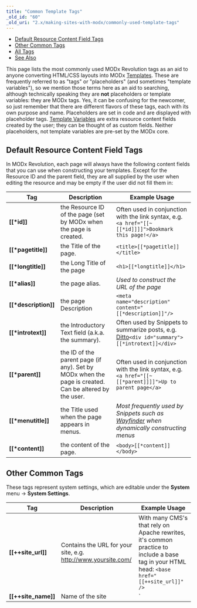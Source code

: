 ```yaml
---
title: "Common Template Tags"
_old_id: "60"
_old_uri: "2.x/making-sites-with-modx/commonly-used-template-tags"
---
```


- [Default Resource Content Field Tags](#default-resource-content-field-tags)
- [Other Common Tags](#other-common-tags)
- [All Tags](#all-tags)
- [See Also](#see-also)

 This page lists the most commonly used MODx Revolution tags as an aid to anyone converting HTML/CSS layouts into MODx [Templates](making-sites-with-modx/structuring-your-site/templates "Templates"). These are frequently referred to as "tags" or "placeholders" (and sometimes "template variables"), so we mention those terms here as an aid to searching, although technically speaking they are **not** placeholders or template variables: they are MODx tags. Yes, it can be confusing for the newcomer, so just remember that there are different flavors of these tags, each with its own purpose and name. Placeholders are set in code and are displayed with placeholder tags. [Template Variables](making-sites-with-modx/customizing-content/template-variables "Template Variables") are extra resource content fields created by the user; they can be thought of as custom fields. Neither placeholders, not template variables are pre-set by the MODx core.

##  Default Resource Content Field Tags 

 In MODx Revolution, each page will always have the following content fields that you can use when constructing your templates. Except for the Resource ID and the parent field, they are all supplied by the user when editing the resource and may be empty if the user did not fill them in:

| Tag                       | Description                                                                                           | Example Usage                                                                                                                     |
| ------------------------- | ----------------------------------------------------------------------------------------------------- | --------------------------------------------------------------------------------------------------------------------------------- |
| **\[\[\*id\]\]**          | the Resource ID of the page (set by MODx when the page is created.                                    | Often used in conjunction with the link syntax, e.g. `<a href="[[~[[*id]]]]">Bookmark this page!</a>`                             |
| **\[\[\*pagetitle\]\]**   | the Title of the page.                                                                                | `<title>[[*pagetitle]]</title>`                                                                                                   |
| **\[\[\*longtitle\]\]**   | the Long Title of the page                                                                            | `<h1>[[*longtitle]]</h1>`                                                                                                         |
| **\[\[\*alias\]\]**       | the page alias.                                                                                       | _Used to construct the URL of the page_                                                                                           |
| **\[\[\*description\]\]** | the page Description                                                                                  | `<meta name="description" content="[[*description]]"/>`                                                                           |
| **\[\[\*introtext\]\]**   | the Introductory Text field (a.k.a. the summary).                                                     | Often used by Snippets to summarize posts, e.g. [Ditto](/extras/evo/ditto "Ditto")`<div id="summary">[[*introtext]]</div>`        |
| **\[\[\*parent\]\]**      | the ID of the parent page (if any). Set by MODx when the page is created. Can be altered by the user. | Often used in conjunction with the link syntax, e.g. `<a href="[[~[[*parent]]]]">Up to parent page</a>`                           |
| **\[\[\*menutitle\]\]**   | the Title used when the page appears in menus.                                                        | _Most frequently used by Snippets such as_ _[Wayfinder](/extras/evo/wayfinder "Wayfinder")_ _when dynamically constructing menus_ |
| **\[\[\*content\]\]**     | the content of the page.                                                                              | `<body>[[*content]]</body>`                                                                                                       |

##  Other Common Tags 

 These tags represent system settings, which are editable under the **System** menu -> **System Settings**.

| Tag                              | Description                                                                                                                                                                                                                                                                                                                                                                          | Example Usage                                                                                                                                |
| -------------------------------- | ------------------------------------------------------------------------------------------------------------------------------------------------------------------------------------------------------------------------------------------------------------------------------------------------------------------------------------------------------------------------------------ | -------------------------------------------------------------------------------------------------------------------------------------------- |
| **\[\[++site\_url\]\]**          | Contains the URL for your site, e.g. <http://www.yoursite.com/>                                                                                                                                                                                                                                                                                                                      | With many CMS's that rely on Apache rewrites, it's common practice to include a base tag in your HTML head: `<base href="[[++site_url]]" />` |
| **\[\[++site\_name\]\]**         | Name of the site                                                                                                                                                                                                                                                                                                                                                                     | `<title>[[++site_name]] | [[*pagetitle]]</title>`                                                                                            |
| **\[\[++site\_start\]\]**        | Contains the ID of the page designated as your "home" page.                                                                                                                                                                                                                                                                                                                          | Often used in conjunction with the link syntax, e.g. `<a id="logo" href="[[~[[++site_start]]]]">Home</a>`                                    |
| **\[\[$chunk\]\]**               | This references a chunk by name. Chunks are any bit of reusable content.                                                                                                                                                                                                                                                                                                             | Common chunks might be for _header_ or _footer_                                                                                              |
| **\[\[~link\]\]**                | Use this syntax to build links to pages by referencing their unique id (visible in parentheses next to the page's name in the resource tree). These links will not break if pages are moved or renamed. You can change the generated scheme of the link by passing the &scheme parameter (see [link\_tag\_scheme](administering-your-site/settings/system-settings/link_tag_scheme)) | `<a id="logo" href="[[~1]]">Home</a>`                                                                                                        |
| **\[\[%translated\_message\]\]** | Use lexicon tags to localize messages.                                                                                                                                                                                                                                                                                                                                               | \[\[!%setting\_emailsender? &topic=`setting` &namespace=`core` &language=`en`\]\]                                                            |

##  All Tags 

 As you increase your understanding of how MODx templates work, you'll want to have at your disposal the complete list of available content fields. Here is the complete list of all tags, gleaned from this [blog post](http://modxcms.com/forums/index.php/topic,63481.0/topicseen.html).

| Tag                            | Data Type             | Description                                                                                                                                         | Example Usage                                                                                                                                        |
| ------------------------------ | --------------------- | --------------------------------------------------------------------------------------------------------------------------------------------------- | ---------------------------------------------------------------------------------------------------------------------------------------------------- |
| **\[\[\*alias\]\]**            | text                  | Alias                                                                                                                                               | Normally, you will use the _id_ to generate the URL, e.g. `<a href="[[~[[*id]]]]">Click Here!</a>`, but this lets you print out the alias parameter. |
| **\[\[\*cacheable\]\]**        | int 0/1               | Cacheable                                                                                                                                           |                                                                                                                                                      |
| **\[\[\*class\_key\]\]**       | int                   | Class Key of the Resource, e.g. _modDocument_                                                                                                       |                                                                                                                                                      |
| **\[\[\*content\]\]**          | text                  | Resource Content                                                                                                                                    |                                                                                                                                                      |
| **\[\[\*content\_type\]\]**    | int                   | Content Type                                                                                                                                        |                                                                                                                                                      |
| **\[\[\*createdon\]\]**        | date                  | Created On date, e.g. _2011-04-14 20:40:50_, often used in conjunction with the _strtotime_ output filter                                           | `[[*createdon:strtotime:date=`%a %b %e, %Y`]]` See [Date Formats](making-sites-with-modx/commonly-used-template-tags/date-formats "Date Formats").   |
| **\[\[\*createdby\]\]**        | int                   | Created By User ID Number                                                                                                                           |                                                                                                                                                      |
| **\[\[\*deleted\]\]**          | int 0/1               | Deleted                                                                                                                                             |                                                                                                                                                      |
| **\[\[\*deletedby\]\]**        | int                   | Deleted By User ID Number                                                                                                                           |                                                                                                                                                      |
| **\[\[\*deletedon\]\]**        | date                  | Date of Deletions                                                                                                                                   | `[[*deletedon:strtotime:date=`%a %b %e, %Y`]]` See [Date Formats](making-sites-with-modx/commonly-used-template-tags/date-formats "Date Formats").   |
| **\[\[\*description\]\]**      | text                  | Description                                                                                                                                         |                                                                                                                                                      |
| **\[\[\*editedon\]\]**         | date                  | Edited On date, e.g. _2011-04-18 09:06:08_                                                                                                          | `[[*editedon:strtotime:date=`%a %b %e, %Y`]]` See [Date Formats](making-sites-with-modx/commonly-used-template-tags/date-formats "Date Formats").    |
| **\[\[\*editedby\]\]**         | int                   | Edited By User ID number                                                                                                                            |                                                                                                                                                      |
| **\[\[\*hidemenu\]\]**         | int 0/1               | Hide From Menus; this attribute is read by many Snippets, e.g. WayFinder                                                                            |                                                                                                                                                      |
| **\[\[\*id\]\]**               | int                   | Resource ID                                                                                                                                         | Used frequently to generate links to this page.                                                                                                      |
| **\[\[\*introtext\]\]**        | text                  | Summary                                                                                                                                             |                                                                                                                                                      |
| **\[\[\*isfolder\]\]**         | int 0/1               | Container                                                                                                                                           |                                                                                                                                                      |
| **\[\[\*link\_attributes\]\]** | text                  | Link attributes; these are inserted automatically when you use the \[\[~123\]\] syntax                                                              |                                                                                                                                                      |
| **\[\[\*longtitle\]\]**        | text                  | Long Title                                                                                                                                          |                                                                                                                                                      |
| **\[\[\*menuindex\]\]**        | int                   | Menu Index                                                                                                                                          |                                                                                                                                                      |
| **\[\[\*menutitle\]\]**        | text                  | Menu Title                                                                                                                                          |                                                                                                                                                      |
| **\[\[\*pagetitle\]\]**        | text                  | Page Title                                                                                                                                          |                                                                                                                                                      |
| **\[\[\*parent\]\]**           | int                   | Parent Resource                                                                                                                                     |                                                                                                                                                      |
| **\[\[\*pub\_date\]\]**        | date ---Publish Date  |                                                                                                                                                     |
| **\[\[\*published\]\]**        | int 0/1               | Published                                                                                                                                           |                                                                                                                                                      |
| **\[\[\*publishedby\]\]**      | int                   | Published By User ID Number                                                                                                                         |                                                                                                                                                      |
| **\[\[\*publishedon\]\]**      | date                  | Published On                                                                                                                                        | `[[*publishedon:strtotime:date=`%a %b %e, %Y`]]` See [Date Formats](making-sites-with-modx/commonly-used-template-tags/date-formats "Date Formats"). |
| **\[\[\*richtext\]\]**         | int 0/1               | Rich Text                                                                                                                                           |
| **\[\[\*searchable\]\]**       | int 0/1               | Searchable                                                                                                                                          |                                                                                                                                                      |
| **\[\[\*template\]\]**         | int                   | Template ID number                                                                                                                                  |                                                                                                                                                      |
| **\[\[\*unpub\_date\]\]**      | date – Unpublish Date | `[[*unpub_date:strtotime:date=`%a %b %e, %Y`]]` See [Date Formats](making-sites-with-modx/commonly-used-template-tags/date-formats "Date Formats"). |
| **\[\[\*uri\_override\]\]**    | int 0/1               | Freeze URI                                                                                                                                          |                                                                                                                                                      |
| **\[\[\*uri\]\]**              | string                | URI                                                                                                                                                 |                                                                                                                                                      |

 Just to clarify on pub\_date – it's only set when the user sets a future date for publication in the Publish On field. And when the doc is actually published, it's zeroed out.  The publishedon field always contains the most recent date that the resource changed form unpublished to published (or the date a new doc was saved with Publish checked).



##  See Also 

- [Date Formats](making-sites-with-modx/commonly-used-template-tags/date-formats "Date Formats") : shows how to format date fields.

1. [Resources](making-sites-with-modx/structuring-your-site/resources)
2. [Content Types](making-sites-with-modx/structuring-your-site/resources/content-types)
3. [Named Anchor](making-sites-with-modx/structuring-your-site/resources/named-anchor)
4. [Static Resource](making-sites-with-modx/structuring-your-site/resources/static-resource)
5. [Symlink](making-sites-with-modx/structuring-your-site/resources/symlink)
6. [Using Resource Symlinks](making-sites-with-modx/structuring-your-site/resources/symlink/using-resource-symlinks)
7. [Weblink](making-sites-with-modx/structuring-your-site/resources/weblink)
8. [Templates](making-sites-with-modx/structuring-your-site/templates)
9. [Chunks](making-sites-with-modx/structuring-your-site/chunks)
10. [Using Snippets](making-sites-with-modx/structuring-your-site/using-snippets)
